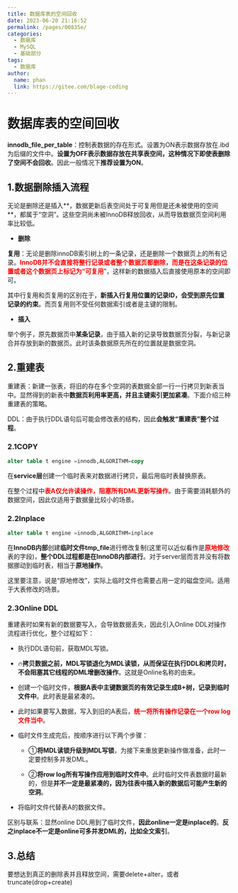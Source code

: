 ```yaml
---
title: 数据库表的空间回收
date: 2023-06-20 21:16:52
permalink: /pages/00835e/
categories:
  - 数据库
  - MySQL
  - 基础部分
tags:
  - 数据库
author: 
  name: phan
  link: https://gitee.com/blage-coding
---
```

# 数据库表的空间回收

**innodb_file_per_table**：控制表数据的存在形式。设置为ON表示数据存放在.ibd为后缀的文件中。**设置为OFF表示数据存放在共享表空间，这种情况下即使表删除了空间不会回收**。因此一般情况下**推荐设置为ON**。

## 1.数据删除插入流程

无论是删除还是插入**，数据更新后表空间处于可复用但是还未被使用的空间**，都属于“空洞”。这些空洞尚未被InnoDB释放回收，从而导致数据页空间利用率比较低。

- **删除**

**复用**：无论是删除innoDB索引树上的一条记录，还是删除一个数据页上的所有记录。<font color="red">**InnoDB并不会直接将整行记录或者整个数据页都删除，而是在这条记录的位置或者这个数据页上标记为“可复用**</font>”，这样新的数据插入后直接使用原本的空间即可。

其中行复用和页复用的区别在于，**新插入行复用位置的记录ID，会受到原先位置记录的约束**。而页复用则不受任何数据索引或者是主键的限制。

- **插入**

举个例子，原先数据页中**某条记录**，由于插入新的记录导致数据页分裂，与新记录合并存放到新的数据页。此时该条数据原先所在的位置就是数据空洞。

## 2.重建表

重建表：新建一张表，将旧的存在多个空洞的表数据全部一行一行拷贝到新表当中。显然得到的新表中**数据页利用率更高，并且主键索引更加紧凑**。下面介绍三种重建表的策略。

DDL：由于执行DDL语句后可能会修改表的结构，因此**会触发“重建表”整个过程**。

### 2.1COPY

```sql
alter table t engine =innodb,ALGORITHM=copy
```

在**service层**创建一个临时表来对数据进行拷贝，最后用临时表替换原表。

在整个过程中<font color="red">**表A仅允许读操作，阻塞所有DML更新写操作**</font>。由于需要消耗额外的数据空间，因此仅适用于数据量比较小的场景。

### 2.2Inplace

```sql
alter table t engine =innodb,ALGORITHM=inplace
```

在**InnoDB内部**创建**临时文件tmp_file**进行修改复制(这里可以近似看作是<font color="red">**原地修改**</font>表的字段)，**整个DDL过程都是在InnoDB内部进行**。对于server层而言并没有将数据挪动到临时表，相当于**原地操作**。

这里要注意，说是“原地修改”，实际上临时文件也需要占用一定的磁盘空间。适用于大表修改的场景。

### 2.3Online DDL

重建表时如果有新的数据要写入，会导致数据丢失，因此引入Online DDL对操作流程进行优化，整个过程如下：

- 执行DDL语句前，获取MDL写锁。
- 🔥**拷贝数据之前，MDL写锁退化为MDL读锁，从而保证在执行DDL和拷贝时，不会阻塞其它线程的DML增删改操作**。这就是Online名称的由来。

- 创建一个临时文件，**根据A表中主键数据页的有效记录生成B+树，记录到临时文件中**。此时表是最紧凑的。

- 此时如果要写入数据，写入到旧的A表后，<font color="red">**统一将所有操作记录在一个row log文件当中**</font>。

- 临时文件生成完后，按顺序进行以下两个步骤：

  - ①**将MDL读锁升级到MDL写锁**，为接下来重放更新操作做准备，此时一定要控制多并发DML。

  - ②**将row log所有写操作应用到临时文件中**。此时临时文件表数据时最新的，但是**并不一定是最紧凑的，因为往表中插入新的数据后可能产生新的空洞**。

- 将临时文件代替表A的数据文件。

区别与联系：显然online DDL用到了临时文件，**因此online一定是inplace的**。**反之inplace不一定是online可多并发DML的，比如全文索引**。

## 3.总结

要想达到真正的删除表并且释放空间，需要delete+alter，或者truncate(drop+create)
